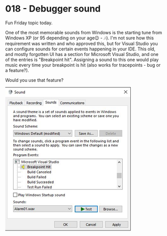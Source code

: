# 018 - Debugger sound #

Fun Friday topic today.

One of the most memorable sounds from Windows is the starting tune from Windows XP (or 95 depending on your age😉 - 🎶). I'm not sure how this requirement was written and who approved this, but for Visual Studio you can configure sounds for certain events happening in your IDE. This old, and mostly forgotten UI has a section for Microsoft Visual Studio, and one of the entries is "Breakpoint hit". Assigning a sound to this one would play music every time your breakpoint is hit (also works for tracepoints - bug or a feature?).

Would you use that feature?

![sound](breakpoint_sound.jpg)